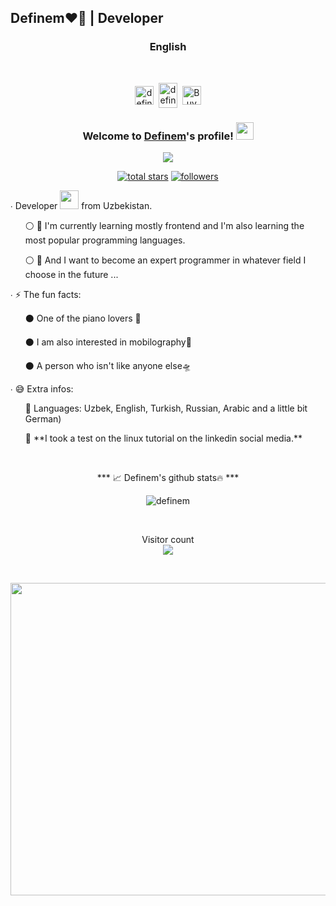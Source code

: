 ## Definem❤️‍🔥 | Developer 

<h3 align="center">English</h3>

<br>

<p align="center">
<a href="https://linkedin.com/in/definem" target="blank"><img align="center" src="https://cdn.jsdelivr.net/npm/simple-icons@3.0.1/icons/linkedin.svg" alt="definem" height="30" width="30" /></a>&nbsp;
<a href="http://discord.com/users/definem" target="blank"><img align="center" src="https://cdn.jsdelivr.net/npm/simple-icons@3.0.1/icons/discord.svg" alt="definem" height="40" width="30" /></a>&nbsp;
<a href="https://www.buymeacoffee.com/mdefineeq"><img align="center" alt="Buy me a Book" width="30px" src="https://cdn.jsdelivr.net/npm/simple-icons@3.0.1/icons/buymeacoffee.svg" /></a>
</p>

<h3 align="center">
  Welcome to <b><a href="https://definem.vercel.app/">Definem</a></b>'s profile!
  <img src="https://media.giphy.com/media/hvRJCLFzcasrR4ia7z/giphy.gif" width="28">
</h3>

<!-- ---- Typing SVG by DenverCoder1 - https://github.com/DenverCoder1/readme-typing-svg ---- -->

<p align="center">
  <a href="https://github.com/DenverCoder1/readme-typing-svg">
    <img src="https://readme-typing-svg.herokuapp.com/?lines=I'm%20a%20Good%20developer;Seeking-knowledge;The%20most%20popular;%20Programming%20languages&center=true&width=440&height=45&color=f75c7e&vCenter=true&size=22"></a>
</p>
  
<p align="center">
  <a href="https://github.com/definem?tab=repositories&sort=stargazers">
    <img alt="total stars" title="Total stars on GitHub" src="https://custom-icon-badges.herokuapp.com/badge/dynamic/json?logo=star&color=red&labelColor=orange&border-radius:30px&label=Stars&style=for-the-badge&query=%24.stars&url=https://api.github-star-counter.workers.dev/user/definem"/></a>
  <a href="https://github.com/definem?tab=followers">
    <img alt="followers" title="Follow me on Github" src="https://custom-icon-badges.herokuapp.com/github/followers/definem?color=green&labelColor=yellow&style=for-the-badge&logo=person-add&label=Followers&logoColor=white"/></a>
</p>
    
<p align="center">
 
  <p>∙ Developer <img src="https://media.giphy.com/media/WUlplcMpOCEmTGBtBW/giphy.gif" width="30"> from Uzbekistan.</p>
  <ul>
      ⚪ 🍁 I'm currently learning mostly frontend and I'm also learning the most popular programming languages.
  </ul>
  <ul>
      ⚪ 🏅 And I want to become an expert programmer in whatever field I choose in the future ...
  </ul>
      <p>∙ ⚡️ The fun facts: </p>
  <ul>
      ⚫ One of the piano lovers 🎹
  </ul>
  <ul>
      ⚫ I am also interested in mobilography🎥
  </ul>
  <ul>
      ⚫ A person who isn't like anyone else🛸
  </ul>
       <p>∙ 😅 Extra infos: </p>
  <ul>
      🎊 Languages: Uzbek, English, Turkish, Russian, Arabic and a little bit German)
  </ul>
  <ul>
      🎊 **I took a test on the linux tutorial on the linkedin social media.**
  </ul>

  <br>
  
  <p align="center"> *** 📈 Definem's github stats🔥 *** </p>

<p align="center"> <img src="https://github-readme-stats.vercel.app/api?username=definem&show_icons=true&theme=gotham" alt="definem" />
<!--   <img align="center" display="flex" src="https://github-production-user-asset-6210df.s3.amazonaws.com/120991965/255146387-5bf67f04-2bfc-46d6-a0ee-f790ea15930d.jpeg" alter="certificate"
        width="650"
        height="500"
    /> -->
  
</p>
</br>



<!-- <div style="padding-left: 23%;">

    <table>
  <tr>
    <td align="center" width="96">
      <img
        src="https://techstack-generator.vercel.app/js-icon.svg"
        alt="icon"
        width="65"
        height="65"
      />
      <br />
      <p style="color: rgb(227, 227, 44)">Javascript</p>
    </td>
    <td align="center" width="96" style="padding-left: 6%">
      <img
        src="https://user-images.githubusercontent.com/25181517/192108372-f71d70ac-7ae6-4c0d-8395-51d8870c2ef0.png"
        width="48"
        height="48"
        alt="Git"
      />
      <br />
      <br />
      <p style="color: orangered">Git</p>
    </td>
    <td align="center" width="96" style="padding-left: 10%">
      <img
        src="https://user-images.githubusercontent.com/25181517/192108374-8da61ba1-99ec-41d7-80b8-fb2f7c0a4948.png"
        width="48"
        height="48"
        alt="GitHub"
      />
      <br />
      <br />
      <p style="color: black">GitHub</p>
    </td>
    <td align="center" width="96" style="padding-left: 13%">
      <img
        src="https://skillicons.dev/icons?i=html"
        width="48"
        height="48"
        alt="HTML"
      />
      <br />
      <br />
      <p style="color: chocolate">HTML</p>
    </td>
    <td align="center" width="96" style="padding-left: 15%">
      <img
        src="https://skillicons.dev/icons?i=css"
        width="48"
        height="48"
        alt="css"
      />
      <br />
      <br />
      <p style="color: royalblue; align-items: center;">CSS</p>
    </td>
    <td align="center" width="96" style="padding-left: 15%">
      <img
        src="https://skillicons.dev/icons?i=bootstrap"
        width="48"
        height="48"
        alt="bootstrap"
      />
      <br />
      <br />
      <p style="color: blueviolet">Bootstrap</p>
    </td>
  </tr>
</table>

</div> -->


<p align="center"> 
  Visitor count<br>
  <img src="https://profile-counter.glitch.me/definem/count.svg"/>
</p>

<br>

<img align="center" display="flex" src="https://github-production-user-asset-6210df.s3.amazonaws.com/120991965/255146387-5bf67f04-2bfc-46d6-a0ee-f790ea15930d.jpeg" alter="certificate"
        width="650"
        height="500"
    /> 
